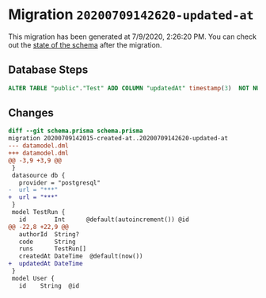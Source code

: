 # Migration `20200709142620-updated-at`

This migration has been generated at 7/9/2020, 2:26:20 PM.
You can check out the [state of the schema](./schema.prisma) after the migration.

## Database Steps

```sql
ALTER TABLE "public"."Test" ADD COLUMN "updatedAt" timestamp(3)  NOT NULL ;
```

## Changes

```diff
diff --git schema.prisma schema.prisma
migration 20200709142015-created-at..20200709142620-updated-at
--- datamodel.dml
+++ datamodel.dml
@@ -3,9 +3,9 @@
 }
 datasource db {
   provider = "postgresql"
-  url = "***"
+  url = "***"
 }
 model TestRun {
   id        Int      @default(autoincrement()) @id
@@ -22,8 +22,9 @@
   authorId  String?
   code      String
   runs      TestRun[]
   createdAt DateTime  @default(now())
+  updatedAt DateTime
 }
 model User {
   id    String  @id
```


